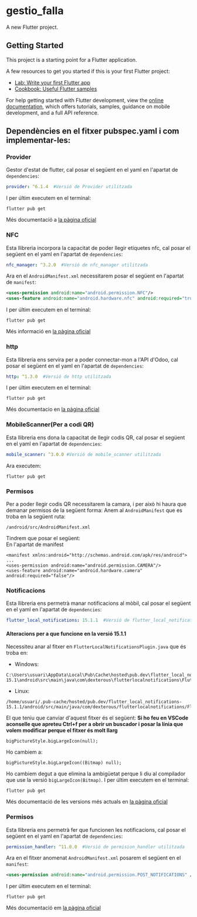 # gestio_falla

A new Flutter project.

## Getting Started

This project is a starting point for a Flutter application.

A few resources to get you started if this is your first Flutter project:

- [Lab: Write your first Flutter app](https://docs.flutter.dev/get-started/codelab)
- [Cookbook: Useful Flutter samples](https://docs.flutter.dev/cookbook)

For help getting started with Flutter development, view the
[online documentation](https://docs.flutter.dev/), which offers tutorials,
samples, guidance on mobile development, and a full API reference.
## Dependències en el fitxer pubspec.yaml i com implementar-les:
### Provider
 Gestor d'estat de flutter, cal posar el següent en el yaml en l'apartat de `dependencies`:
 ```yaml
 provider: ^6.1.4  #Versió de Provider utilitzada 
 ```
 I per últim executem en el terminal:
 ```plaintext
 flutter pub get
 ```
 Més documentació a [la pàgina oficial](https://pub.dev/packages/provider)
### NFC
 Esta llibreria incorpora la capacitat de poder llegir etiquetes nfc, cal posar el següent en el yaml en l'apartat de `dependencies`:
 ```yaml
 nfc_manager: ^3.2.0  #Versió de nfc_manager utilitzada 
 ```
 Ara en el `AndroidManifest.xml` necessitarem posar el següent en l'apartat de `manifest`:
 ```xml
 <uses-permission android:name="android.permission.NFC"/>
 <uses-feature android:name="android.hardware.nfc" android:required="true"/>
 ```
 I per últim executem en el terminal:
 ```plaintext
 flutter pub get
 ```
 Més informació en [la pàgina oficial](https://pub.dev/packages/nfc_manager)
### http
 Esta llibreria ens servira per a poder connectar-mon a l'API d'Odoo, cal posar el següent en el yaml en l'apartat de `dependencies`:
 ```yaml
 http: ^1.3.0  #Versió de http utilitzada 
 ```
 I per últim executem en el terminal:
 ```plaintext
 flutter pub get
 ```
 Més documentacio en [la pàgina oficial](https://pub.dev/packages/http)
### MobileScanner(Per a codi QR)
 Esta llibreria ens dona la capacitat de llegir codis QR, cal posar el següent en el yaml en l'apartat de `dependencies`:
 ```yaml
 mobile_scanner: ^3.0.0 #Versió de mobile_scanner utilitzada
 ```
 Ara executem:
 ```plaintext
 flutter pub get
 ```
 ### Permisos
 Per a poder llegir codis QR necessitarem la camara, i per això hi haura que demanar permisos de la següent forma:
 Anem al `AndroidManifest` que es troba en la següent ruta:
 ```plaintext
 /android/src/AndroidManifest.xml
 ```
 Tindrem que posar el següent:<br>
 En l'apartat de manifest
 ```
 <manifest xmlns:android="http://schemas.android.com/apk/res/android">
 ...
 <uses-permission android:name="android.permission.CAMERA"/>
 <uses-feature android:name="android.hardware.camera" android:required="false"/>
 ```
### Notificacions
 Esta llibreria ens permetrà manar notificacions al mòbil, cal posar el següent en el yaml en l'apartat de `dependencies`:
 ```yaml
 flutter_local_notifications: 15.1.1  #Versió de flutter_local_notifications utilitzada 
 ```
#### Alteracions per a que funcione en la versió 15.1.1
 Necessiteu anar al fitxer en `FlutterLocalNotificationsPlugin.java` que és troba en:
 - Windows:
 ```plaintext
 C:\Users\usuari\AppData\Local\Pub\Cache\hosted\pub.dev\flutter_local_notifications-15.1\android\src\main\java\com\dexterous\flutterlocalnotifications\FlutterLocalNotificationsPlugin.java
 ```
 - Linux:
 ```plaintext
 /home/usuari/.pub-cache/hosted/pub.dev/flutter_local_notifications-15.1.1/android/src/main/java/com/dexterous/flutterlocalnotifications/FlutterLocalNotificationsPlugin.java
 ```
 
 El que teniu que canviar d'aquest fitxer és el següent:
 **Si ho feu en VSCode aconselle que apreteu Ctrl+f per a obrir un buscador i posar la línia que volem modificar perque el fitxer és molt llarg**
 ```plaintext
 bigPictureStyle.bigLargeIcon(null);
 ```
 Ho cambiem a:
 ```plantext
 bigPictureStyle.bigLargeIcon((Bitmap) null);
 ```
 Ho cambiem degut a que elimina la ambigüetat perque li diu al compilador que use la versió `bigLargeIcon(Bitmap)`.
 I per últim executem en el terminal:
 ```plaintext
 flutter pub get
 ```
 Més documentació de les versions més actuals en [la pàgina oficial](https://pub.dev/packages/flutter_local_notifications)
### Permisos
 Esta llibreria ens permetrà fer que funcionen les notificacions, cal posar el següent en el yaml en l'apartat de `dependencies`:
 ```yaml
 permission_handler: ^11.0.0  #Versió de permision_handler utilitzada 
 ```
 Ara en el fitxer anomenat `AndroidManifest.xml` posarem el següent en el `manifest`:
 ```xml
 <uses-permission android:name="android.permission.POST_NOTIFICATIONS" />
 ```
 I per últim executem en el terminal:
 ```plaintext
 flutter pub get
 ```
 Més documentació em [la pàgina oficial](https://pub.dev/packages/permission_handler)